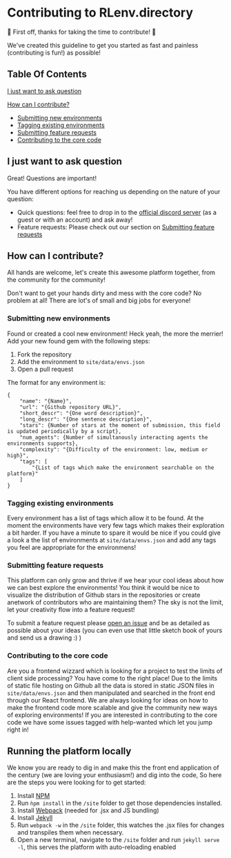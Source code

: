 # Contributing to RLenv.directory

:tada: First off, thanks for taking the time to contribute! :tada:

We've created this guideline to get you started as fast and painless (contributing is fun!) as possible!

## Table Of Contents

[I just want to ask question](#i-just-want-to-ask-question)

[How can I contribute?](#how-can-i-contribute)
  * [Submitting new environments](#submitting-new-environments)
  * [Tagging existing environments](#tagging-existing-environments)
  * [Submitting feature requests](#submitting-feature-requests)
  * [Contributing to the core code](#contributing-to-the-core-code)

## I just want to ask question

Great! Questions are important! 

You have different options for reaching us depending on the nature of your question:
- Quick questions: feel free to drop in to the [official discord server](https://discord.gg/feTGe2y) (as a guest or with an account) and ask away!
- Feature requests: Please check out our section on [Submitting feature requests](#submitting-feature-requests) 

## How can I contribute?
All hands are welcome, let's create this awesome platform together, from the community for the community!

Don't want to get your hands dirty and mess with the core code? No problem at all! There are lot's of small and big jobs for everyone!

### Submitting new environments
Found or created a cool new environment! Heck yeah, the more the merrier! Add your new found gem with the following steps:

1. Fork the repository
2. Add the environment to `site/data/envs.json`
3. Open a pull request

The format for any environment is:
```
{
    "name": "{Name}",
    "url": "{Github repository URL}",
    "short_descr": "{One word description}",
    "long_descr": "{One sentence description}",
    "stars": {Number of stars at the moment of submission, this field is updated periodically by a script},
    "num_agents": {Number of simultanously interacting agents the environments supports},
    "complexity": "{Difficulty of the environment: low, medium or high}",
    "tags": [
        "{List of tags which make the environment searchable on the platform}"
    ]
}
```

### Tagging existing environments

Every environment has a list of tags which allow it to be found. At the moment the environments have very few tags which makes their exploration a bit harder.
If you have a minute to spare it would be nice if you could give a look a the list of environments at `site/data/envs.json` and add any tags you feel are appropriate for the environmens!

### Submitting feature requests

This platform can only grow and thrive if we hear your cool ideas about how we can best explore the environments!
You think it would be nice to visualize the distribution of Github stars in the repositories or create anetwork of contributors who are maintaining them?
The sky is not the limit, let your creativity flow into a feature request!

To submit a feature request please [open an issue](https://github.com/pschydlo/RLenv.directory/issues) and be as detailed as possible about your ideas (you can even use that little sketch book of yours and send us a drawing :) )

### Contributing to the core code

Are you a frontend wizzard which is looking for a project to test the limits of client side processing? You have come to the right place! 
Due to the limits of static file hosting on Github all the data is stored in static JSON files in `site/data/envs.json` and then manipulated and searched in the front end through our React frontend.
We are always looking for ideas on how to make the frontend code more scalable and give the community new ways of exploring environments! 
If you are interested in contributing to the core code we have some issues tagged with help-wanted which let you jump right in!

## Running the platform locally

We know you are ready to dig in and make this the front end application of the century (we are loving your enthusiasm!) and dig into the code, So here 
are the steps you were looking for to get started:

1. Install [NPM](https://www.npmjs.com/get-npm)
2. Run `ǹpm install` in the `/site` folder to get those dependencies installed.
3. Install [Webpack](https://webpack.js.org/guides/installation/) (needed for .jsx and JS bundling)
4. Install [Jekyll](https://jekyllrb.com/docs/installation/)
5. Run `webpack -w` in the `/site` folder, this watches the .jsx files for changes and transpiles them when necessary.
6. Open a new terminal, navigate to the `/site` folder and run `jekyll serve -l`, this serves the platform with auto-reloading enabled
